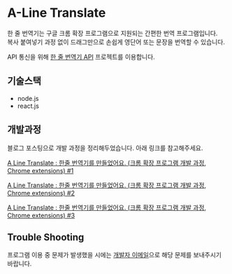 # A-Line Translate 

한 줄 번역기는 구글 크롬 확장 프로그램으로 지원되는 간편한 번역 프로그램입니다.  
복사 붙여넣기 과정 없이 드래그만으로 손쉽게 영단어 또는 문장을 번역할 수 있습니다.

API 통신을 위해 [한 줄 번역기 API](https://github.com/kyr9389/A-Line-Translate-api) 프로젝트를 이용합니다.

## 기술스택

- node.js
- react.js

## 개발과정

블로그 포스팅으로 개발 과정을 정리해두었습니다. 아래 링크를 참고해주세요.

[A Line Translate : 한줄 번역기를 만들었어요. (크롬 확장 프로그램 개발 과정, Chrome extensions) #1](https://usage.tistory.com/72)

[A Line Translate : 한줄 번역기를 만들었어요. (크롬 확장 프로그램 개발 과정, Chrome extensions) #2](https://usage.tistory.com/75)

[A Line Translate : 한줄 번역기를 만들었어요. (크롬 확장 프로그램 개발 과정, Chrome extensions) #3](https://usage.tistory.com/76) 

## Trouble Shooting
프로그램 이용 중 문제가 발생했을 시에는 [개발자 이메일](mailto:kyr9389@naver.com)으로 해당 문제를 보내주시기 바랍니다. 
